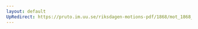 ```yaml
---
layout: default
UpRedirect: https://pruto.im.uu.se/riksdagen-motions-pdf/1868/mot_1868__ak__304/mot_1868__ak__304-002.pdf
---
```

